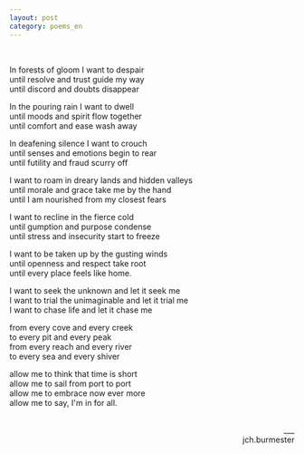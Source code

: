 ```yaml
---
layout: post
category: poems_en
---
```


<br />

In forests of gloom I want to despair<br />
until resolve and trust guide my way<br />
until discord and doubts disappear

In the pouring rain I want to dwell<br />
until moods and spirit flow together<br />
until comfort and ease wash away

In deafening silence I want to crouch<br />
until senses and emotions begin to rear<br />
until futility and fraud scurry off

I want to roam in dreary lands and hidden valleys<br />
until morale and grace take me by the hand<br />
until I am nourished from my closest fears

I want to recline in the fierce cold<br />
until gumption and purpose condense<br />
until stress and insecurity start to freeze

I want to be taken up by the gusting winds<br />
until openness and respect take root<br />
until every place feels like home.

I want to seek the unknown and let it seek me<br />
I want to trial the unimaginable and let it trial me<br />
I want to chase life and let it chase me

from every cove and every creek<br />
to every pit and every peak<br />
from every reach and every river<br />
to every sea and every shiver

allow me to think that time is short<br />
allow me to sail from port to port<br />
allow me to embrace now ever more<br />
allow me to say, I'm in for all.

<br />
<div align="right">___
<div align="right">jch.burmester</div>